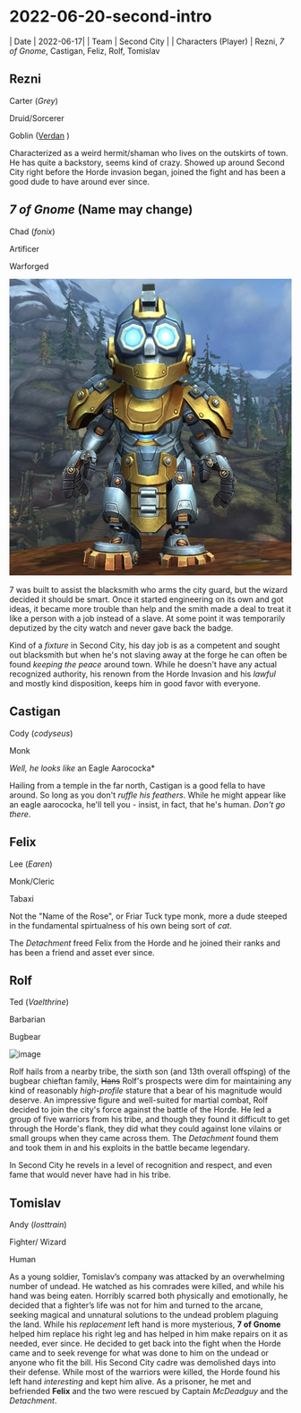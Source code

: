 
# 2022-06-20-second-intro
| Date | 2022-06-17|
| Team     | Second City   |
| Characters (Player)     | Rezni, *7 of Gnome*, Castigan, Feliz, Rolf, Tomislav


## Rezni
Carter (*Grey*)

Druid/Sorcerer

Goblin ([Verdan](https://www.dndbeyond.com/races/169862-verdan) )

Characterized as a weird hermit/shaman who lives on the outskirts of town. He has quite a backstory, seems kind of crazy.
Showed up around Second City right before the Horde invasion began, joined the fight and has been a good dude to have around ever since.

## *7 of Gnome* (Name may change)
Chad (*fonix*)

Artificer

Warforged

![image](https://github.com/gregofgreg5/magick-ink2020/blob/main/images/seven-of-gnome.jpg)


7 was built to assist the blacksmith who arms the city guard, but the wizard decided it should be smart. Once it started engineering on its own and got ideas, it became more trouble than help and the smith made a deal to treat it like a person with a job instead of a slave. At some point it was temporarily deputized by the city watch and never gave back the badge.

Kind of a *fixture* in Second City, his day job is as a competent and sought out blacksmith but when he's not slaving away at the forge he can often be found *keeping the peace* around town. While he doesn't have any actual recognized authority, his renown from the Horde Invasion and his *lawful* and mostly kind disposition, keeps him in good favor with everyone.

## Castigan
Cody (*codyseus*)

Monk

*Well, he looks like* an Eagle Aarococka*

Hailing from a temple in the far north, Castigan is a good fella to have around. So long as you don't *ruffle his feathers*. While he might appear like an eagle aarococka, he'll tell you - insist, in fact, that he's human. *Don't go there*.

## Felix
Lee (*Earen*)

Monk/Cleric

Tabaxi

Not the "Name of the Rose", or Friar Tuck type monk, more a dude steeped in the fundamental spirtualness of his own being sort of *cat*.

The *Detachment* freed Felix from the Horde and he joined their ranks and has been a friend and asset ever since.

## Rolf
Ted (*Vaelthrine*)

Barbarian

Bugbear

![image](https://media.discordapp.net/attachments/758762170938163261/987586404034953217/Hrolk.webp?width=403&height=468)

Rolf hails from a nearby tribe, the sixth son (and 13th overall offsping) of the bugbear chieftan family, ~~Hans~~ Rolf's prospects were dim for maintaining any kind of reasonably *high-profile* stature that a bear of his magnitude would deserve. An impressive figure and well-suited for martial combat, Rolf decided to join the city's force against the battle of the Horde. He led a group of five warriors from his tribe, and though they found it difficult to get through the Horde's flank, they did what they could against lone vilains or small groups when they came across them. The *Detachment* found them and took them in and his exploits in the battle became legendary.

In Second City he revels in a level of recognition and respect, and even fame that would never have had in his tribe. 

## Tomislav
Andy (*losttrain*)

Fighter/ Wizard

Human

As a young soldier, Tomislav’s company was attacked by an overwhelming number of undead. He watched as his comrades were killed, and while his hand was being eaten. Horribly scarred both physically and emotionally, he decided that a fighter’s life was not for him and turned to the arcane, seeking magical and unnatural solutions to the undead problem plaguing the land. While his *replacement* left hand is more mysterious, **7 of Gnome** helped him replace his right leg and has helped in him make repairs on it as needed, ever since. He decided to get back into the fight when the Horde came and to seek revenge for what was done to him on the undead or anyone who fit the bill. His Second City cadre was demolished days into their defense. While most of the warriors were killed, the Horde found his left hand *interesting* and kept him alive. As a prisoner, he met and befriended **Felix** and the two were rescued by Captain *McDeadguy* and the *Detachment*.
